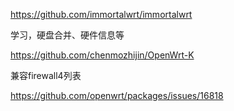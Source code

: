 https://github.com/immortalwrt/immortalwrt


学习，硬盘合并、硬件信息等

https://github.com/chenmozhijin/OpenWrt-K

兼容firewall4列表

https://github.com/openwrt/packages/issues/16818
